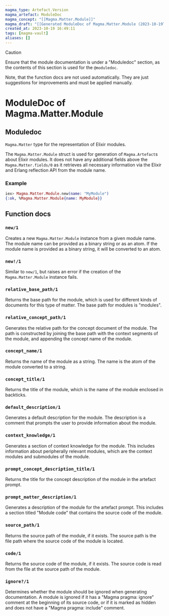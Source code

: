 ```yaml
---
magma_type: Artefact.Version
magma_artefact: ModuleDoc
magma_concept: "[[Magma.Matter.Module]]"
magma_draft: "[[Generated ModuleDoc of Magma.Matter.Module (2023-10-19T16:47:27)]]"
created_at: 2023-10-19 16:49:11
tags: [magma-vault]
aliases: []
---
```


>[!caution]
>Ensure that the module documentation is under a "Moduledoc" section, as the contents of this section is used for the `@moduledoc`.
>
>Note, that the function docs are not used automatically. They are just suggestions for improvements and must be applied manually.

# ModuleDoc of Magma.Matter.Module

## Moduledoc

`Magma.Matter` type for the representation of Elixir modules.

The `Magma.Matter.Module` struct is used for generation of `Magma.Artefact`s about Elixir modules. It does not have any additional fields above the `Magma.Matter.fields/0` as it retrieves all necessary information via the Elixir and Erlang reflection API from the module name.

### Example

```elixir
iex> Magma.Matter.Module.new(name: "MyModule")
{:ok, %Magma.Matter.Module{name: MyModule}}
```

## Function docs

### `new/1`

Creates a new `Magma.Matter.Module` instance from a given module name. The module name can be provided as a binary string or as an atom. If the module name is provided as a binary string, it will be converted to an atom.

### `new!/1`

Similar to `new/1`, but raises an error if the creation of the `Magma.Matter.Module` instance fails.

### `relative_base_path/1`

Returns the base path for the module, which is used for different kinds of documents for this type of matter. The base path for modules is "modules".

### `relative_concept_path/1`

Generates the relative path for the concept document of the module. The path is constructed by joining the base path with the context segments of the module, and appending the concept name of the module.

### `concept_name/1`

Returns the name of the module as a string. The name is the atom of the module converted to a string.

### `concept_title/1`

Returns the title of the module, which is the name of the module enclosed in backticks.

### `default_description/1`

Generates a default description for the module. The description is a comment that prompts the user to provide information about the module.

### `context_knowledge/1`

Generates a section of context knowledge for the module. This includes information about peripherally relevant modules, which are the context modules and submodules of the module.

### `prompt_concept_description_title/1`

Returns the title for the concept description of the module in the artefact prompt.

### `prompt_matter_description/1`

Generates a description of the module for the artefact prompt. This includes a section titled "Module code" that contains the source code of the module.

### `source_path/1`

Returns the source path of the module, if it exists. The source path is the file path where the source code of the module is located.

### `code/1`

Returns the source code of the module, if it exists. The source code is read from the file at the source path of the module.

### `ignore?/1`

Determines whether the module should be ignored when generating documentation. A module is ignored if it has a "Magma pragma: ignore" comment at the beginning of its source code, or if it is marked as hidden and does not have a "Magma pragma: include" comment.
